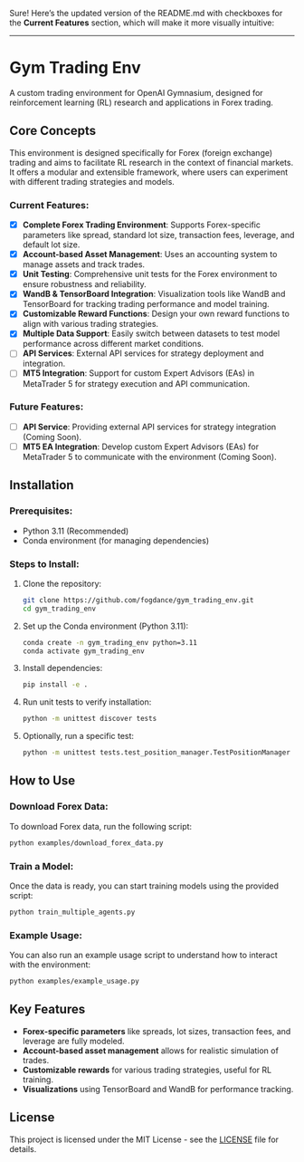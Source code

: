 Sure! Here’s the updated version of the README.md with checkboxes for the **Current Features** section, which will make it more visually intuitive:

---

# Gym Trading Env

A custom trading environment for OpenAI Gymnasium, designed for reinforcement learning (RL) research and applications in Forex trading.

## Core Concepts

This environment is designed specifically for Forex (foreign exchange) trading and aims to facilitate RL research in the context of financial markets. It offers a modular and extensible framework, where users can experiment with different trading strategies and models.

### Current Features:

- [x] **Complete Forex Trading Environment**: Supports Forex-specific parameters like spread, standard lot size, transaction fees, leverage, and default lot size.
- [x] **Account-based Asset Management**: Uses an accounting system to manage assets and track trades.
- [x] **Unit Testing**: Comprehensive unit tests for the Forex environment to ensure robustness and reliability.
- [x] **WandB & TensorBoard Integration**: Visualization tools like WandB and TensorBoard for tracking trading performance and model training.
- [x] **Customizable Reward Functions**: Design your own reward functions to align with various trading strategies.
- [x] **Multiple Data Support**: Easily switch between datasets to test model performance across different market conditions.
- [ ] **API Services**: External API services for strategy deployment and integration.
- [ ] **MT5 Integration**: Support for custom Expert Advisors (EAs) in MetaTrader 5 for strategy execution and API communication.

### Future Features:

- [ ] **API Service**: Providing external API services for strategy integration (Coming Soon).
- [ ] **MT5 EA Integration**: Develop custom Expert Advisors (EAs) for MetaTrader 5 to communicate with the environment (Coming Soon).

## Installation

### Prerequisites:

- Python 3.11 (Recommended)
- Conda environment (for managing dependencies)

### Steps to Install:

1. Clone the repository:
    ```bash
    git clone https://github.com/fogdance/gym_trading_env.git
    cd gym_trading_env
    ```

2. Set up the Conda environment (Python 3.11):
    ```bash
    conda create -n gym_trading_env python=3.11
    conda activate gym_trading_env
    ```

3. Install dependencies:
    ```bash
    pip install -e .
    ```

4. Run unit tests to verify installation:
    ```bash
    python -m unittest discover tests
    ```

5. Optionally, run a specific test:
    ```bash
    python -m unittest tests.test_position_manager.TestPositionManager
    ```

## How to Use

### Download Forex Data:
To download Forex data, run the following script:
```bash
python examples/download_forex_data.py
```

### Train a Model:
Once the data is ready, you can start training models using the provided script:
```bash
python train_multiple_agents.py
```

### Example Usage:
You can also run an example usage script to understand how to interact with the environment:
```bash
python examples/example_usage.py
```

## Key Features

- **Forex-specific parameters** like spreads, lot sizes, transaction fees, and leverage are fully modeled.
- **Account-based asset management** allows for realistic simulation of trades.
- **Customizable rewards** for various trading strategies, useful for RL training.
- **Visualizations** using TensorBoard and WandB for performance tracking.

## License

This project is licensed under the MIT License - see the [LICENSE](LICENSE) file for details.
